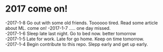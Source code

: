 # 2017 come on!

-2017-1-8 Go out with some old friends. Toooooo tired. Read some article about ML. come on! 
-2017-1-7 ..... one day missed.  
-2017-1-6 Sleep late last night. Go to bed now. better tomorrow  
-2017-1-5 Late for work. Late for go home. Keep on time tomorrow.    
-2017-1-4 Begin contribute to this repo. Slepp early and get up early.   

